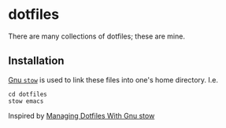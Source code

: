 # dotfiles

There are many collections of dotfiles; these are mine.

Installation
------------

[Gnu `stow`][stow] is used to link these files into one's home directory. I.e.

    cd dotfiles
    stow emacs

Inspired by [Managing Dotfiles With Gnu stow][blogpost]

[stow]: http://www.gnu.org/software/stow/
[blogpost]: https://web.archive.org/web/20160422170236/https://taihen.org/managing-dotfiles-with-gnu-stow/
